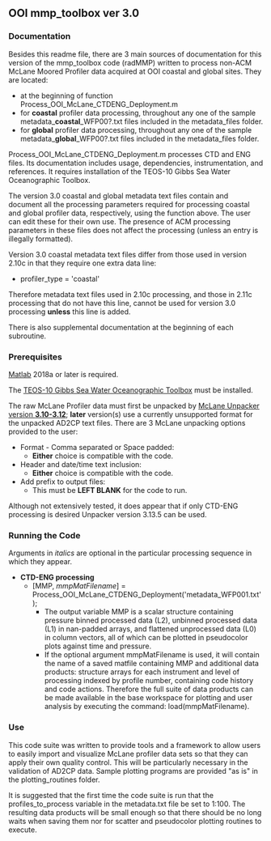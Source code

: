 ## OOI mmp_toolbox ver 3.0 
### Documentation  
Besides this readme file, there are 3 main sources of documentation for this version of the mmp_toolbox code (radMMP) written to process non-ACM McLane Moored Profiler data acquired at OOI coastal and global sites. They are located:  
  
*   at the beginning of function Process_OOI_McLane_CTDENG_Deployment.m  
*   for **coastal** profiler data processing, throughout any one of the sample metadata_**coastal**_WFP00?.txt files included in the metadata_files folder.  
*   for **global** profiler data processing, throughout any one of the sample metadata_**global**_WFP00?.txt files included in the metadata_files folder.  

Process_OOI_McLane_CTDENG_Deployment.m processes CTD and ENG files. Its documentation includes usage, dependencies, instrumentation, and references. It requires installation of the TEOS-10 Gibbs Sea Water Oceanographic Toolbox.

The version 3.0 coastal and global metadata text files contain and document all the processing parameters required for processing coastal and global profiler data, respectively, using the function above. The user can edit these for their own use. The presence of ACM processing parameters in these files does not affect the processing (unless an entry is illegally formatted). 

Version 3.0 coastal metadata text files differ from those used in version 2.10c in that they require one extra data line:
  
*   profiler_type = 'coastal' 

Therefore metadata text files used in 2.10c processing, and those in 2.11c processing that do not have this line, cannot be used for version 3.0 processing **unless** this line is added.

There is also supplemental documentation at the beginning of each subroutine.  

### Prerequisites  

[Matlab](https://www.mathworks.com/) 2018a or later is required.

The [TEOS-10 Gibbs Sea Water Oceanographic Toolbox](http://www.teos-10.org/software.htm) must be installed.

The raw McLane Profiler data must first be unpacked by [McLane Unpacker version **3.10-3.12**](https://mclanelabs.com/profile-unpacker/); __later__ version(s) use a currently unsupported format for the unpacked AD2CP text files. There are 3 McLane unpacking options provided to the user:  

*   Format - Comma separated or Space padded:  
    *   **Either** choice is compatible with the code.  
*   Header and date/time text inclusion:  
    *   **Either** choice is compatible with the code.
*   Add prefix to output files:  
    *   This must be **LEFT BLANK** for the code to run.  

Although not extensively tested, it does appear that if only CTD-ENG processing is desired Unpacker version 3.13.5 can be used.  

### Running the Code  

Arguments in *italics* are optional in the particular processing sequence in which they appear.

*   __CTD-ENG processing__          
    *   [MMP, *mmpMatFilename*] = Process_OOI_McLane_CTDENG_Deployment('metadata_WFP001.txt');  
        *   The output variable MMP is a scalar structure containing pressure binned processed data (L2), unbinned processed data (L1) in nan-padded arrays, and flattened unprocessed data (L0) in column vectors, all of which can be plotted in pseudocolor plots against time and pressure.  
        *   If the optional argument mmpMatFilename is used, it will contain the name of a saved matfile containing MMP and additional data products: structure arrays for each instrument and level of processing indexed by profile number, containing code history and code actions. Therefore the full suite of data products can be made available in the base workspace for plotting and user analysis by executing the command: load(mmpMatFilename).


### Use  

This code suite was written to provide tools and a framework to allow users to easily import and visualize McLane profiler data sets so that they can apply their own quality control. This will be particularly necessary in the validation of AD2CP data. Sample plotting programs are provided "as is" in the plotting_routines folder.

It is suggested that the first time the code suite is run that the profiles_to_process variable in the metadata.txt file be set to 1:100. The resulting data products will be small enough so that there should be no long waits when saving them nor for scatter and pseudocolor plotting routines to execute. 